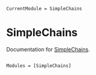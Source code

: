 ```@meta
CurrentModule = SimpleChains
```

# SimpleChains

Documentation for [SimpleChains](https://github.com/JuliaSIMD/SimpleChains.jl).

```@index
```

```@autodocs
Modules = [SimpleChains]
```
